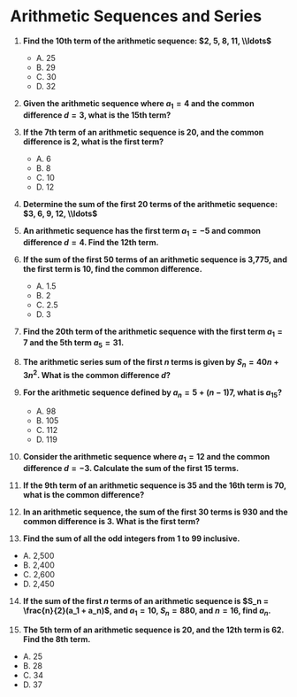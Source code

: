 # Arithmetic Sequences and Series

1. **Find the 10th term of the arithmetic sequence: $2, 5, 8, 11, \\ldots$**  
   - A. 25  
   - B. 29  
   - C. 30  
   - D. 32

2. **Given the arithmetic sequence where $a_1 = 4$ and the common difference $d = 3$, what is the 15th term?**

3. **If the 7th term of an arithmetic sequence is 20, and the common difference is 2, what is the first term?**  
   - A. 6  
   - B. 8  
   - C. 10  
   - D. 12

4. **Determine the sum of the first 20 terms of the arithmetic sequence: $3, 6, 9, 12, \\ldots$**

5. **An arithmetic sequence has the first term $a_1 = -5$ and common difference $d = 4$. Find the 12th term.**

6. **If the sum of the first 50 terms of an arithmetic sequence is 3,775, and the first term is 10, find the common difference.**  
   - A. 1.5  
   - B. 2  
   - C. 2.5  
   - D. 3

7. **Find the 20th term of the arithmetic sequence with the first term $a_1 = 7$ and the 5th term $a_5 = 31$.**

8. **The arithmetic series sum of the first $n$ terms is given by $S_n = 40n + 3n^2$. What is the common difference $d$?**

9. **For the arithmetic sequence defined by $a_n = 5 + (n - 1)7$, what is $a_{15}$?**  
   - A. 98  
   - B. 105  
   - C. 112  
   - D. 119

10. **Consider the arithmetic sequence where $a_1 = 12$ and the common difference $d = -3$. Calculate the sum of the first 15 terms.**

11. **If the 9th term of an arithmetic sequence is 35 and the 16th term is 70, what is the common difference?**

12. **In an arithmetic sequence, the sum of the first 30 terms is 930 and the common difference is 3. What is the first term?**  

13. **Find the sum of all the odd integers from 1 to 99 inclusive.**  
   - A. 2,500  
   - B. 2,400  
   - C. 2,600  
   - D. 2,450

14. **If the sum of the first $n$ terms of an arithmetic sequence is $S_n = \frac{n}{2}(a_1 + a_n)$, and $a_1 = 10$, $S_n = 880$, and $n = 16$, find $a_n$.**

15. **The 5th term of an arithmetic sequence is 20, and the 12th term is 62. Find the 8th term.**  
   - A. 25  
   - B. 28  
   - C. 34  
   - D. 37
